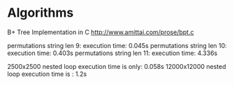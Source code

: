 # Algorithms

B+ Tree Implementation in C
http://www.amittai.com/prose/bpt.c


permutations string len 9: execution time: 0.045s
permutations string len 10: execution time: 0.403s
permutations string len 11: execution time: 4.336s

2500x2500 nested loop execution time is only: 0.058s
12000x12000 nested loop execution time is : 1.2s
